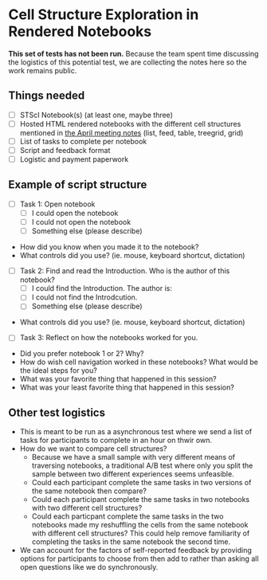 # Cell Structure Exploration in Rendered Notebooks

**This set of tests has not been run.** Because the team spent time discussing the logistics of this potential test, we are collecting the notes here so the work remains public.

## Things needed

- [ ] STScI Notebook(s) (at least one, maybe three)
- [ ] Hosted HTML rendered notebooks with the different cell structures mentioned in [the April meeting notes](../../notes/2023-04-25.md) (list, feed, table, treegrid, grid)
- [ ] List of tasks to complete per notebook
- [ ] Script and feedback format
- [ ] Logistic and payment paperwork

## Example of script structure

- [ ] Task 1: Open notebook
    - [ ] I could open the notebook
    - [ ] I could not open the notebook
    - [ ] Something else (please describe)

- How did you know when you made it to the notebook? 
- What controls did you use? (ie. mouse, keyboard shortcut, dictation)

- [ ] Task 2: Find and read the Introduction. Who is the author of this notebook?
    - [ ] I could find the Introduction. The author is:
    - [ ] I could not find the Introdcution.
    - [ ] Something else (please describe)

- What controls did you use? (ie. mouse, keyboard shortcut, dictation)

- [ ] Task 3: Reflect on how the notebooks worked for you.

- Did you prefer notebook 1 or 2? Why?
- How do wish cell navigation worked in these notebooks? What would be the ideal steps for you?
- What was your favorite thing that happened in this session?
- What was your least favorite thing that happened in this session? 

## Other test logistics

- This is meant to be run as a asynchronous test where we send a list of tasks for participants to complete in an hour on thwir own.
- How do we want to compare cell structures? 
    - Because we have a small sample with very different means of traversing notebooks, a traditional A/B test where only you split the sample between two different experiences seems unfeasible.
    - Could each participant complete the same tasks in two versions of the same notebook then compare?
    - Could each participant complete the same tasks in two notebooks with two different cell structures?
    - Could each particpant complete the same tasks in the two notebooks made my reshuffling the cells from the same notebook with different cell structures? This could help remove familiarity of completing the tasks in the same notebook the second time.
- We can account for the factors of self-reported feedback by providing options for participants to choose from then add to rather than asking all open questions like we do synchronously. 